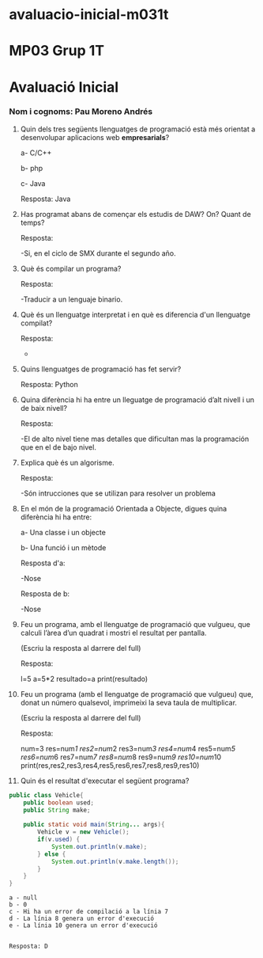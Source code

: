 # avaluacio-inicial-m031t

# MP03 Grup 1T
# Avaluació Inicial

### Nom i cognoms: Pau Moreno Andrés

1. Quin dels tres següents llenguatges de programació està més orientat a desenvolupar aplicacions web **empresarials**?

    a- C/C++

    b- php

    c- Java
    
    Resposta: Java

2. Has programat abans de començar els estudis de DAW? On? Quant de temps?

    Resposta: 
    
    
    -Si, en el ciclo de SMX durante el segundo año.


3. Què és compilar un programa?

    Resposta:
    
    
    -Traducir a un lenguaje binario.

4. Què és un llenguatge interpretat i en què es diferencia d'un llenguatge compilat?

    Resposta:


    -

5. Quins llenguatges de programació has fet servir?

    Resposta: Python


6. Quina diferència hi ha entre un lleguatge de programació d’alt nivell i un de baix nivell?

    Resposta: 


    -El de alto nivel tiene mas detalles que dificultan mas la programación que en el de bajo nivel.

7. Explica què és un algorisme.

    Resposta:


    -Són intrucciones que se utilizan para resolver un problema

8. En el món de la programació Orientada a Objecte, digues quina diferència hi ha entre:

    a- Una classe i un objecte

    b- Una funció i un mètode
    
    
    Resposta d'a:


    -Nose

    Resposta de b:


    -Nose

9. Feu un programa, amb el llenguatge de programació que vulgueu, que calculi l’àrea d’un quadrat i mostri el resultat per pantalla.

    (Escriu la resposta al darrere del full)
    
    Resposta:
    
    l=5
    a=5*2
    resultado=a
    print(resultado)

9. Feu un programa (amb el llenguatge de programació que vulgueu) que, donat un número qualsevol, imprimeixi la seva taula de multiplicar.

    (Escriu la resposta al darrere del full)
    
    Resposta:
    
    num=3
    res=num*1
    res2=num*2
    res3=num*3
    res4=num*4
    res5=num*5
    res6=num*6
    res7=num*7
    res8=num*8
    res9=num*9
    res10=num*10
    print(res,res2,res3,res4,res5,res6,res7,res8,res9,res10)

10. Quin és el resultat d'executar el següent programa?

```java
public class Vehicle{
    public boolean used;
    public String make;
    
    public static void main(String... args){
        Vehicle v = new Vehicle();
        if(v.used) {
            System.out.println(v.make);
        } else {
            System.out.println(v.make.length());
        }
    }
}
```

    a - null
    b - 0
    c - Hi ha un error de compilació a la línia 7
    d - La línia 8 genera un error d'execució
    e - La línia 10 genera un error d'execució
    
    
    Resposta: D
